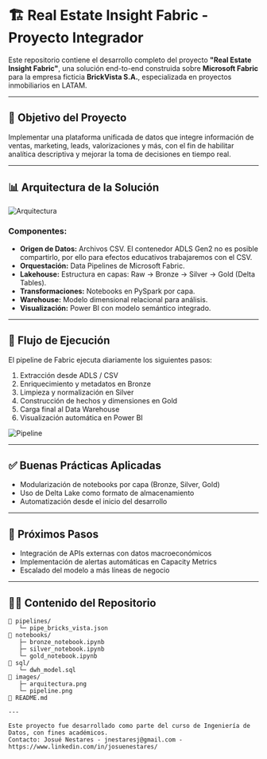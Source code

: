 # 🏗️ Real Estate Insight Fabric - Proyecto Integrador

Este repositorio contiene el desarrollo completo del proyecto **"Real Estate Insight Fabric"**, una solución end-to-end construida sobre **Microsoft Fabric** para la empresa ficticia **BrickVista S.A.**, especializada en proyectos inmobiliarios en LATAM.

---

## 🧠 Objetivo del Proyecto

Implementar una plataforma unificada de datos que integre información de ventas, marketing, leads, valorizaciones y más, con el fin de habilitar analítica descriptiva y mejorar la toma de decisiones en tiempo real.

---

## 📊 Arquitectura de la Solución

![Arquitectura](ruta/a/tu/imagen/arquitectura.png)

### Componentes:
- **Origen de Datos:** Archivos CSV. El contenedor ADLS Gen2 no es posible compartirlo, por ello para efectos educativos trabajaremos con el CSV.
- **Orquestación:** Data Pipelines de Microsoft Fabric.
- **Lakehouse:** Estructura en capas: Raw → Bronze → Silver → Gold (Delta Tables).
- **Transformaciones:** Notebooks en PySpark por capa.
- **Warehouse:** Modelo dimensional relacional para análisis.
- **Visualización:** Power BI con modelo semántico integrado.

---

## 🔁 Flujo de Ejecución

El pipeline de Fabric ejecuta diariamente los siguientes pasos:

1. Extracción desde ADLS / CSV
2. Enriquecimiento y metadatos en Bronze
3. Limpieza y normalización en Silver
4. Construcción de hechos y dimensiones en Gold
5. Carga final al Data Warehouse
6. Visualización automática en Power BI

![Pipeline](ruta/a/tu/imagen/pipeline.png)

---

## ✅ Buenas Prácticas Aplicadas

- Modularización de notebooks por capa (Bronze, Silver, Gold)
- Uso de Delta Lake como formato de almacenamiento
- Automatización desde el inicio del desarrollo

---

## 🚀 Próximos Pasos

- Integración de APIs externas con datos macroeconómicos
- Implementación de alertas automáticas en Capacity Metrics
- Escalado del modelo a más líneas de negocio

---

## 🧑‍💻 Contenido del Repositorio

```text
📁 pipelines/
   └─ pipe_bricks_vista.json
📁 notebooks/
   ├─ bronze_notebook.ipynb
   ├─ silver_notebook.ipynb
   └─ gold_notebook.ipynb
📁 sql/
   └─ dwh_model.sql
📁 images/
   ├─ arquitectura.png
   └─ pipeline.png
📄 README.md

---

Este proyecto fue desarrollado como parte del curso de Ingeniería de Datos, con fines académicos.  
Contacto: Josué Nestares - jnestaresj@gmail.com - https://www.linkedin.com/in/josuenestares/
